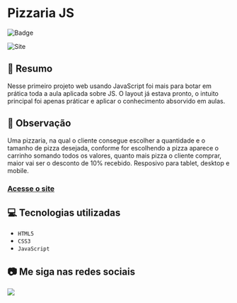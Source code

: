 # Pizzaria JS
![Badge](https://img.shields.io/static/v1?label=STATUS&message=EM%20ANDAMENTO&color=blue&style=for-the-badge)             

<img src="https://github.com/luizfelipe9627/pizzaria-javascript/blob/master/images/pizzaria.png" alt="Site">

## 📄 Resumo
Nesse primeiro projeto web usando JavaScript foi mais para botar em prática toda a aula aplicada sobre JS. O layout já estava pronto, o intuito principal foi apenas práticar e aplicar o conhecimento absorvido em aulas.

## 📑 Observação
Uma pizzaria, na qual o cliente consegue escolher a quantidade e o tamanho de pizza desejada, conforme for escolhendo a pizza aparece o carrinho somando todos os valores, quanto mais pizza o cliente comprar, maior vai ser o desconto de 10% recebido.
Resposivo para tablet, desktop e mobile.

### <a href="https://luizfelipe9627.github.io/pizzaria">Acesse o site</a>

## 💻 Tecnologias utilizadas

- ``HTML5``
- ``CSS3``
- ``JavaScript``

## 📷 Me siga nas redes sociais<br>

<p align="left">
  <a href="https://www.linkedin.com/in/luizfelipe9627/" target="_blank"><img src="https://img.shields.io/badge/-LinkedIn-%230077B5?style=for-the-badge&logo=linkedin&logoColor=white"></a>
</p>
